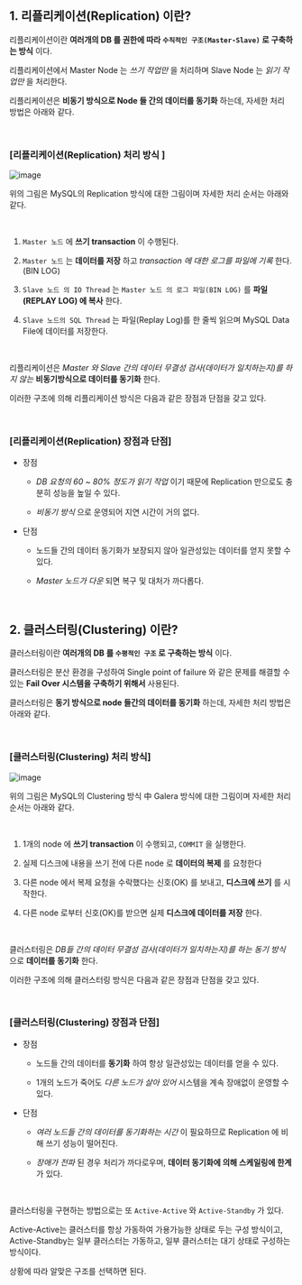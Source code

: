 ## 1. 리플리케이션(Replication) 이란?

리플리케이션이란 **여러개의 DB 를 권한에 따라 `수직적인 구조(Master-Slave)` 로 구축하는 방식** 이다.

리플리케이션에서 Master Node 는 *쓰기 작업만* 을 처리하며 Slave Node 는 *읽기 작업만* 을 처리한다.

리플리케이션은 **비동기 방식으로 Node 들 간의 데이터를 동기화** 하는데, 자세한 처리 방법은 아래와 같다.

<br>


### [리플리케이션(Replication) 처리 방식 ]

![image](https://github.com/lielocks/WIL/assets/107406265/56c3fd1f-37d2-4483-89c9-137048b7ebd2)

위의 그림은 MySQL의 Replication 방식에 대한 그림이며 자세한 처리 순서는 아래와 같다.

<br>


1. `Master 노드` 에 **쓰기 transaction** 이 수행된다.

2. `Master 노드` 는 **데이터를 저장** 하고 *transaction 에 대한 로그를 파일에 기록* 한다.(BIN LOG)

3. `Slave 노드 의 IO Thread` 는 `Master 노드 의 로그 파일(BIN LOG)` 를 **파일(REPLAY LOG) 에 복사** 한다.

4. `Slave 노드의 SQL Thread` 는 파일(Replay Log)를 한 줄씩 읽으며 MySQL Data File에 데이터를 저장한다.

<br>


리플리케이션은 *Master 와 Slave 간의 데이터 무결성 검사(데이터가 일치하는지)를 하지 않는* **비동기방식으로 데이터를 동기화** 한다. 

이러한 구조에 의해 리플리케이션 방식은 다음과 같은 장점과 단점을 갖고 있다.

<br>


### [리플리케이션(Replication) 장점과 단점]

+ 장점

  + *DB 요청의 60 ~ 80% 정도가 읽기 작업* 이기 때문에 Replication 만으로도 충분히 성능을 높일 수 있다.

  + *비동기 방식* 으로 운영되어 지연 시간이 거의 없다.


+ 단점

  + 노드들 간의 데이터 동기화가 보장되지 않아 일관성있는 데이터를 얻지 못할 수 있다.

  + *Master 노드가 다운* 되면 복구 및 대처가 까다롭다.

<br>


## 2. 클러스터링(Clustering) 이란?

클러스터링이란 **여러개의 DB 를 `수평적인 구조` 로 구축하는 방식** 이다.

클러스터링은 분산 환경을 구성하여 Single point of failure 와 같은 문제를 해결할 수 있는 **Fail Over 시스템을 구축하기 위해서** 사용된다.

클러스터링은 **동기 방식으로 node 들간의 데이터를 동기화** 하는데, 자세한 처리 방법은 아래와 같다.

<br>


### [클러스터링(Clustering) 처리 방식]

![image](https://github.com/lielocks/WIL/assets/107406265/6857645f-34ab-46e6-9950-90a4d5be7f75)

위의 그림은 MySQL의 Clustering 방식 中 Galera 방식에 대한 그림이며 자세한 처리 순서는 아래와 같다.

<br>


1. 1개의 node 에 **쓰기 transaction** 이 수행되고, `COMMIT` 을 실행한다.

2. 실제 디스크에 내용을 쓰기 전에 다른 node 로 **데이터의 복제** 를 요청한다

3. 다른 node 에서 복제 요청을 수락했다는 신호(OK) 를 보내고, **디스크에 쓰기** 를 시작한다.

4. 다른 node 로부터 신호(OK)를 받으면 실제 **디스크에 데이터를 저장** 한다.

<br>

클러스터링은 *DB들 간의 데이터 무결성 검사(데이터가 일치하는지)를 하는 동기 방식* 으로 **데이터를 동기화** 한다.

이러한 구조에 의해 클러스터링 방식은 다음과 같은 장점과 단점을 갖고 있다.
 
<br>

 
### [클러스터링(Clustering) 장점과 단점]

+ 장점

  + 노드들 간의 데이터를 **동기화** 하여 항상 일관성있는 데이터를 얻을 수 있다.

  + 1개의 노드가 죽어도 *다른 노드가 살아 있어* 시스템을 계속 장애없이 운영할 수 있다.


+ 단점

  + *여러 노드들 간의 데이터를 동기화하는 시간* 이 필요하므로 Replication 에 비해 쓰기 성능이 떨어진다.

  + *장애가 전파* 된 경우 처리가 까다로우며, **데이터 동기화에 의해 스케일링에 한계** 가 있다.

<br>


클러스터링을 구현하는 방법으로는 또 `Active-Active` 와 `Active-Standby` 가 있다. 

Active-Active는 클러스터를 항상 가동하여 가용가능한 상태로 두는 구성 방식이고, Active-Standby는 일부 클러스터는 가동하고, 일부 클러스터는 대기 상태로 구성하는 방식이다. 

상황에 따라 알맞은 구조를 선택하면 된다.

